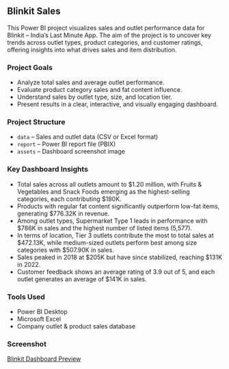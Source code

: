 ## Blinkit Sales
This Power BI project visualizes sales and outlet performance data for Blinkit – India’s Last Minute App. The aim of the project is to uncover key trends across outlet types, product categories, and customer ratings, offering insights into what drives sales and item distribution.

### Project Goals
- Analyze total sales and average outlet performance.
- Evaluate product category sales and fat content influence.
- Understand sales by outlet type, size, and location tier.
- Present results in a clear, interactive, and visually engaging dashboard.

### Project Structure
- `data` – Sales and outlet data (CSV or Excel format)
- `report` – Power BI report file (PBIX)
- `assets` – Dashboard screenshot image

### Key Dashboard Insights
- Total sales across all outlets amount to $1.20 million, with Fruits & Vegetables and Snack Foods emerging as the highest-selling categories, each contributing $180K. 
- Products with regular fat content significantly outperform low-fat items, generating $776.32K in revenue. 
- Among outlet types, Supermarket Type 1 leads in performance with $786K in sales and the highest number of listed items (5,577). 
- In terms of location, Tier 3 outlets contribute the most to total sales at $472.13K, while medium-sized outlets perform best among size categories with $507.90K in sales. 
- Sales peaked in 2018 at $205K but have since stabilized, reaching $131K in 2022.
- Customer feedback shows an average rating of 3.9 out of 5, and each outlet generates an average of $141K in sales. 

### Tools Used
- Power BI Desktop
- Microsoft Excel
- Company outlet & product sales database

### Screenshot
[Blinkit Dashboard Preview](./asset/Blinkit_Dashboard.png)